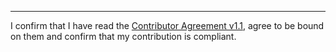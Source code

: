 

______________________________________
I confirm that I have read the [Contributor Agreement v1.1](https://github.com/tegonal/gget/blob/v0.7.4/.github/Contributor%20Agreement.txt), agree to be bound on them and confirm that my contribution is compliant.
